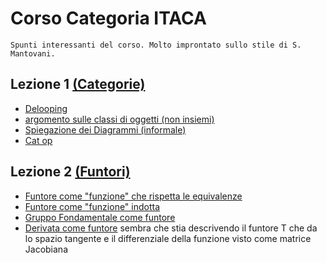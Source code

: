 # Corso Categoria ITACA
    Spunti interessanti del corso. Molto improntato sullo stile di S. Mantovani.

## Lezione 1 [(Categorie)](https://www.youtube.com/watch?v=2kSgmgo1GO8&t=1012s)
- [Delooping](https://youtu.be/2kSgmgo1GO8?t=1111)
- [argomento sulle classi di oggetti (non insiemi)](https://youtu.be/2kSgmgo1GO8?t=1718)
- [Spiegazione dei Diagrammi (informale)](https://youtu.be/2kSgmgo1GO8?t=2245)
- [Cat op](https://youtu.be/2kSgmgo1GO8?t=3477)

## Lezione 2 [(Funtori)](https://www.youtube.com/watch?v=M6iAJO0T-vs)
- [Funtore come "funzione" che rispetta le equivalenze](https://www.youtube.com/watch?v=M6iAJO0T-vs)
- [Funtore come "funzione" indotta](https://www.youtube.com/watch?v=M6iAJO0T-vs&t=1376s)
- [Gruppo Fondamentale come funtore](https://youtu.be/M6iAJO0T-vs?t=1955)
- [Derivata come funtore](https://youtu.be/M6iAJO0T-vs?t=2622) sembra che stia descrivendo il funtore T che da lo spazio tangente e il differenziale della funzione visto come matrice Jacobiana